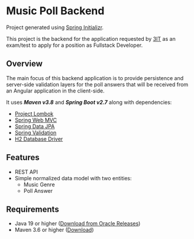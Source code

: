# Music Poll Backend
Project generated using [Spring Initializr](https://start.spring.io/).

This project is the backend for the application requested by [3IT](https://www.3it.cl/) as an exam/test to apply for a position as Fullstack Developer.

## Overview
The main focus of this backend application is to provide persistence and server-side validation layers for the poll answers that will be received from an Angular application in the client-side.

It uses ***Maven v3.8*** and ***Spring Boot v2.7*** along with dependencies:
- [Project Lombok](https://projectlombok.org/)
- [Spring Web MVC](https://docs.spring.io/spring-framework/docs/current/reference/html/web.html)
- [Spring Data JPA](https://spring.io/projects/spring-data-jpa)
- [Spring Validation](https://docs.spring.io/spring-framework/docs/current/reference/html/core.html#validation)
- [H2 Database Driver](https://h2database.com/html/main.html)

## Features
- REST API
- Simple normalized data model with two entities:
  - Music Genre
  - Poll Answer

## Requirements
- Java 19 or higher ([Download from Oracle Releases](https://jdk.java.net/19/))
- Maven 3.6 or higher ([Download](https://maven.apache.org/download.cgi))